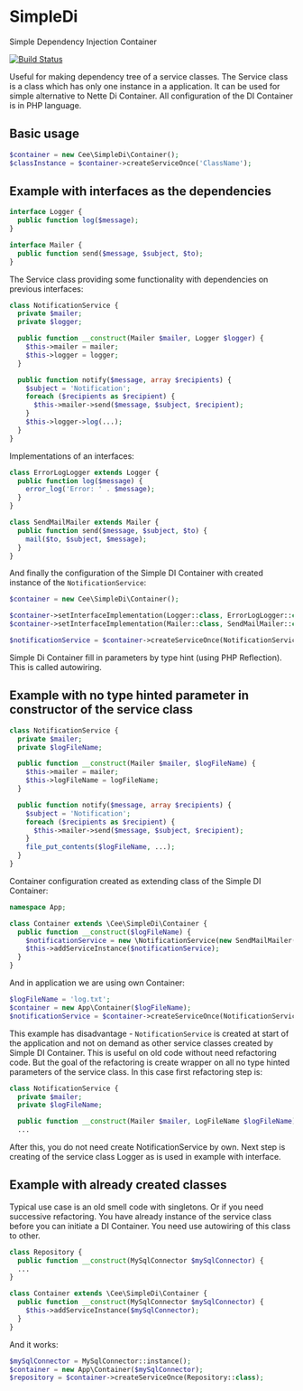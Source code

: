 # SimpleDi
Simple Dependency Injection Container

[![Build Status](https://travis-ci.org/Travelport-Czech/SimpleDi.svg?branch=master)](https://travis-ci.org/Travelport-Czech/SimpleDi)

Useful for making dependency tree of a service classes. The Service class is a class which has only one instance in a application. It can be used for simple alternative to Nette Di Container. All configuration of the DI Container is in PHP language.

## Basic usage

```php
$container = new Cee\SimpleDi\Container();
$classInstance = $container->createServiceOnce('ClassName');
```

## Example with interfaces as the dependencies

```php
interface Logger {
  public function log($message);
}
```

```php
interface Mailer {
  public function send($message, $subject, $to);
}
```
The Service class providing some functionality with dependencies on previous interfaces:
```php
class NotificationService {
  private $mailer;
  private $logger;

  public function __construct(Mailer $mailer, Logger $logger) {
    $this->mailer = mailer;
    $this->logger = logger;
  }

  public function notify($message, array $recipients) {
    $subject = 'Notification';
    foreach ($recipients as $recipient) {
      $this->mailer->send($message, $subject, $recipient);
    }
    $this->logger->log(...);
  }
}
```
Implementations of an interfaces:
```php
class ErrorLogLogger extends Logger {
  public function log($message) {
    error_log('Error: ' . $message);
  }
}
```

```php
class SendMailMailer extends Mailer {
  public function send($message, $subject, $to) {
    mail($to, $subject, $message);
  }
}
```
And finally the configuration of the Simple DI Container with created instance of the `NotificationService`:
```php
$container = new Cee\SimpleDi\Container();

$container->setInterfaceImplementation(Logger::class, ErrorLogLogger::class);
$container->setInterfaceImplementation(Mailer::class, SendMailMailer::class);

$notificationService = $container->createServiceOnce(NotificationService::class);
```
Simple Di Container fill in parameters by type hint (using PHP Reflection). This is called autowiring.

## Example with no type hinted parameter in constructor of the service class
```php
class NotificationService {
  private $mailer;
  private $logFileName;

  public function __construct(Mailer $mailer, $logFileName) {
    $this->mailer = mailer;
    $this->logFileName = logFileName;
  }

  public function notify($message, array $recipients) {
    $subject = 'Notification';
    foreach ($recipients as $recipient) {
      $this->mailer->send($message, $subject, $recipient);
    }
    file_put_contents($logFileName, ...);
  }
}
```
Container configuration created as extending class of the Simple DI Container:
```php
namespace App;

class Container extends \Cee\SimpleDi\Container {
  public function __construct($logFileName) {
    $notificationService = new \NotificationService(new SendMailMailer(), $logFileName);
    $this->addServiceInstance($notificationService);
  }
}
```
And in application we are using own Container:
```php
$logFileName = 'log.txt';
$container = new App\Container($logFileName);
$notificationService = $container->createServiceOnce(NotificationService::class);
```
This example has disadvantage - `NotificationService` is created at start of the application and not on demand as other service classes created by Simple DI Container. This is useful on old code without need refactoring code. But the goal of the refactoring is create wrapper on all no type hinted parameters of the service class. In this case first refactoring step is:
```php
class NotificationService {
  private $mailer;
  private $logFileName;

  public function __construct(Mailer $mailer, LogFileName $logFileName) {
  ...
```
After this, you do not need create NotificationService by own. Next step is creating of the service class Logger as is used in example with interface.

## Example with already created classes
Typical use case is an old smell code with singletons. Or if you need successive refactoring. You have already instance of the service class before you can initiate a DI Container. You need use autowiring of this class to other.
```php
class Repository {
  public function __construct(MySqlConnector $mySqlConnector) {
  ...
}
```

```php
class Container extends \Cee\SimpleDi\Container {
  public function __construct(MySqlConnector $mySqlConnector) {
    $this->addServiceInstance($mySqlConnector);
  }
}
```
And it works:
```php
$mySqlConnector = MySqlConnector::instance();
$container = new App\Container($mySqlConnector);
$repository = $container->createServiceOnce(Repository::class);
```
